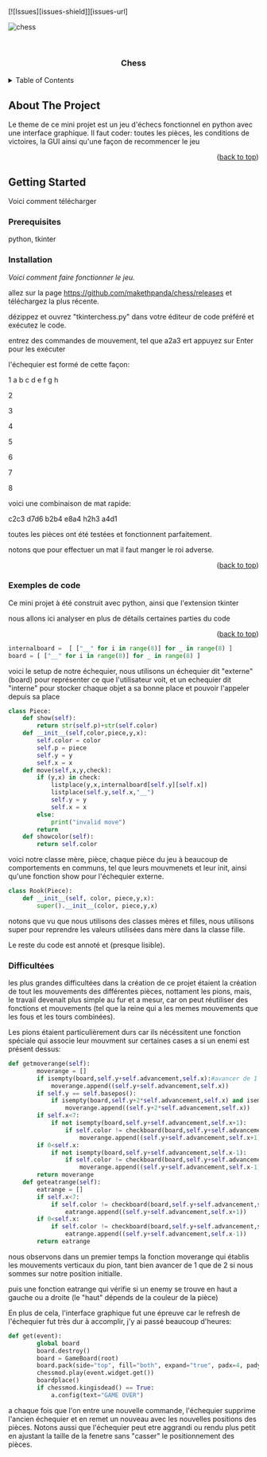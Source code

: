 <div id="top"></div>


[![Issues][issues-shield]][issues-url]

![chess](https://user-images.githubusercontent.com/42862794/140821836-53284dfb-76f1-44d5-a657-b1d5e632e67b.PNG)


<br />
<div align="center">
  <a href="https://github.com/makethpanda/chess">
    
  </a>

  <h3 align="center">Chess</h3>

  <p align="center">
  </p>
</div>



<!-- TABLE OF CONTENTS -->
<details>
  <summary>Table of Contents</summary>
  <ol>
    <li>
      <a href="#about-the-project">Explication du projet</a>
      <ul>
        <li><a href="#Exemples-de-code">explications de code</a></li>
      </ul>
    </li>
    <li>
      <a href="#getting-started">Comment jouer</a>
      <ul>
        <li><a href="#prerequisites">Prerequis</a></li>
        <li><a href="#installation">Installation</a></li>
      </ul>
    </li>
    <li><a href="#roadmap">Roadmap</a></li>
  </ol>
</details>



<!-- ABOUT THE PROJECT -->
## About The Project

Le theme de ce mini projet est un jeu d'échecs fonctionnel en python avec une interface graphique. 
Il faut coder:
toutes les pièces, 
les conditions de victoires, 
la GUI 
ainsi qu'une façon de recommencer le jeu

<p align="right">(<a href="#top">back to top</a>)</p>





<!-- GETTING STARTED -->
## Getting Started

Voici comment télécharger
### Prerequisites

python, tkinter

### Installation

_Voici comment faire fonctionner le jeu._

allez sur la page https://github.com/makethpanda/chess/releases et téléchargez la plus récente.

dézippez et ouvrez "tkinterchess.py" dans votre éditeur de code préféré et exécutez le code.

entrez des commandes de mouvement, tel que a2a3 ert appuyez sur Enter pour les exécuter

l'échequier est formé de cette façon:

 1    a     b     c     d     e     f     g     h
 
 2
 
 3
 
 4
 
 5
 
 6
 
 7
 
 8
 
 
 
 voici une combinaison de mat rapide: 
 
 c2c3 d7d6 b2b4 e8a4 h2h3 a4d1
 
 toutes les pièces ont été testées et fonctionnent parfaitement.
 
 notons que pour effectuer un mat il faut manger le roi adverse.
 
<p align="right">(<a href="#top">back to top</a>)</p>

### Exemples de code

Ce mini projet à été construit avec python, ainsi que l'extension tkinter

nous allons ici analyser en plus de détails certaines parties du code 

<p align="right">(<a href="#top">back to top</a>)</p>


```python
internalboard =  [ ["__" for i in range(8)] for _ in range(8) ]
board = [ ["__" for i in range(8)] for _ in range(8) ]
```
voici le setup de notre échequier, nous utilisons un échequier dit "externe" (board) pour représenter ce que l'utilisateur voit, et un echequier dit "interne" pour stocker chaque objet a sa bonne place et pouvoir l'appeler depuis sa place

```python
class Piece:
    def show(self):
        return str(self.p)+str(self.color)
    def __init__(self,color,piece,y,x):
        self.color = color
        self.p = piece
        self.y = y
        self.x = x
    def move(self,x,y,check):
        if (y,x) in check:
            listplace(y,x,internalboard[self.y][self.x])
            listplace(self.y,self.x,"__")
            self.y = y
            self.x = x
        else:
            print("invalid move")
        return 
    def showcolor(self):
        return self.color
```

voici notre classe mère, pièce, chaque pièce du jeu à beaucoup de comportements en communs, tel que leurs mouvmenets et leur init, ainsi qu'une fonction show pour l'échequier externe.
```python
class Rook(Piece):
    def __init__(self, color, piece,y,x):
        super().__init__(color, piece,y,x) 
```
notons que vu que nous utilisons des classes mères et filles, nous utilisons super pour reprendre les valeurs utilisées dans mère dans la classe fille.


Le reste du code est annoté et (presque lisible).


### Difficultées

les plus grandes difficultées dans la création de ce projet étaient la création de tout les mouvements des différentes pièces, nottament les pions, mais, le travail devenait plus simple au fur et a mesur, car on peut réutiliser des fonctions et mouvements (tel que la reine qui a les memes mouvements que les fous et les tours combinées).

Les pions étaient particulièrement durs car ils nécéssitent une fonction spéciale qui associe leur mouvment sur certaines cases a si un enemi est présent dessus:

```python
def getmoverange(self):
        moverange = []
        if isempty(board,self.y+self.advancement,self.x):#avancer de 1
            moverange.append((self.y+self.advancement,self.x))
        if self.y == self.basepos():
            if isempty(board,self.y+2*self.advancement,self.x) and isempty(board,self.y+self.advancement,self.x):
                moverange.append((self.y+2*self.advancement,self.x))
        if self.x<7:
            if not isempty(board,self.y+self.advancement,self.x+1):
                if self.color != checkboard(board,self.y+self.advancement,self.x+1):
                    moverange.append((self.y+self.advancement,self.x+1))
        if 0<self.x:
            if not isempty(board,self.y+self.advancement,self.x-1):
                if self.color != checkboard(board,self.y+self.advancement,self.x-1):
                    moverange.append((self.y+self.advancement,self.x-1))
        return moverange
    def geteatrange(self):
        eatrange = []
        if self.x<7:
            if self.color != checkboard(board,self.y+self.advancement,self.x+1):
                eatrange.append((self.y+self.advancement,self.x+1))
        if 0<self.x:
            if self.color != checkboard(board,self.y+self.advancement,self.x-1):
                eatrange.append((self.y+self.advancement,self.x-1))
        return eatrange
```

nous observons dans un premier temps la fonction moverange qui établis les mouvements verticaux du pion, tant bien avancer de 1 que de 2 si nous sommes sur notre position initialle.

puis une fonction eatrange qui vérifie si un enemy se trouve en haut a gauche ou a droite (le "haut" dépends de la couleur de la pièce)


En plus de cela, l'interface graphique fut une épreuve car le refresh de l'échequier fut très dur à accomplir, j'y ai passé beaucoup d'heures:

```python
def get(event):
        global board
        board.destroy()
        board = GameBoard(root)
        board.pack(side="top", fill="both", expand="true", padx=4, pady=4)
        chessmod.play(event.widget.get())
        boardplace()
        if chessmod.kingisdead() == True:
            a.config(text="GAME OVER")
```
a chaque fois que l'on entre une nouvelle commande, l'échequier supprime l'ancien échequier et en remet un nouveau avec les nouvelles positions des pièces. Notons aussi que l'échequier peut etre aggrandi ou rendu plus petit en ajustant la taille de la fenetre sans "casser" le positionnement des pièces.
